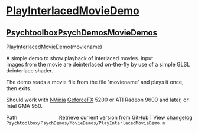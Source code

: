 # [PlayInterlacedMovieDemo](PlayInterlacedMovieDemo)
## [Psychtoolbox](Psychtoolbox)[PsychDemos](PsychDemos)[MovieDemos](MovieDemos)

  
[PlayInterlacedMovieDemo](PlayInterlacedMovieDemo)(moviename)  
  
A simple demo to show playback of interlaced movies. Input  
images from the movie are deinterlaced on-the-fly by use of a simple GLSL  
deinterlace shader.  
  
The demo reads a movie file from the file 'moviename' and plays it once,  
then exits.  
  
Should work with [NVidia](NVidia) [GeforceFX](GeforceFX) 5200 or ATI Radeon 9600 and later, or  
Intel GMA 950.  




<div class="code_header" style="text-align:right;">
  <span style="float:left;">Path&nbsp;&nbsp;</span> <span class="counter">Retrieve <a href=
  "https://raw.github.com/Psychtoolbox-3/Psychtoolbox-3/beta/Psychtoolbox/PsychDemos/MovieDemos/PlayInterlacedMovieDemo.m">current version from GitHub</a> | View <a href=
  "https://github.com/Psychtoolbox-3/Psychtoolbox-3/commits/beta/Psychtoolbox/PsychDemos/MovieDemos/PlayInterlacedMovieDemo.m">changelog</a></span>
</div>
<div class="code">
  <code>Psychtoolbox/PsychDemos/MovieDemos/PlayInterlacedMovieDemo.m</code>
</div>


